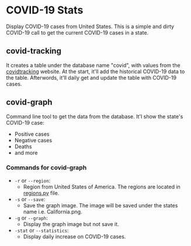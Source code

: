 # COVID-19 Stats
Display COVID-19 cases from United States. This is a simple and dirty COVID-19 call to get the current COVID-19 cases in a state.

## covid-tracking
It creates a table under the database name "covid", with values from the [covidtracking](https://covidtracking.com/data/api) website. At the start, it'll add the historical COVID-19 data to the table. Afterwords, it'll daily get and update the table with COVID-19 cases.

## covid-graph
Command line tool to get the data from the database. It'l show the state's COVID-19 case:
* Positive cases
* Negative cases
* Deaths
* and more

### Commands for covid-graph
* `-r` or `--region`:
  * Region from United States of America. The regions are located in [regions.py](regions.py) file.
* `-s` or `--save`:
  * Save the graph image. The image will be saved under the states name i.e. California.png.
* `-g` or `--graph`:
  * Display the graph image but not save it.
* `-stat` or `--statistics`:
  * Display daily increase on COVID-19 cases.

